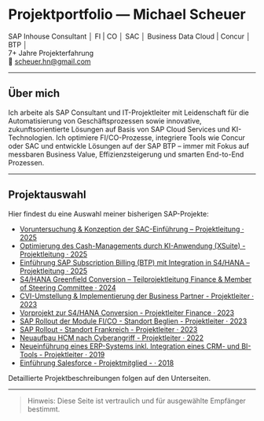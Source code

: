 # Projektportfolio — Michael Scheuer

SAP Inhouse Consultant │ FI | CO │ SAC │ Business Data Cloud | Concur │ BTP │  
7+ Jahre Projekterfahrung  
📧 scheuer.hn@gmail.com 

---

## Über mich
Ich arbeite als SAP Consultant und IT-Projektleiter mit Leidenschaft für die Automatisierung von Geschäftsprozessen sowie innovative, zukunftsorientierte Lösungen auf Basis von SAP Cloud Services und KI-Technologien.
Ich optimiere FI/CO-Prozesse, integriere Tools wie Concur oder SAC und entwickle Lösungen auf der SAP BTP – immer mit Fokus auf messbaren Business Value, Effizienzsteigerung und smarten End-to-End Prozessen.

---

## Projektauswahl
Hier findest du eine Auswahl meiner bisherigen SAP-Projekte:

- [Voruntersuchung & Konzeption der SAC-Einführung – Projektleitung · 2025](projects/SAC.md)
- [Optimierung des Cash-Managements durch KI-Anwendung (XSuite) - Projektleitung · 2025](projects/Cash_Management.md)
- [Einführung SAP Subscription Billing (BTP) mit Integration in S4/HANA – Projektleitung · 2025](projects/Subscription_Billing.md)
- [S4/HANA Greenfield Conversion – Teilprojektleitung Finance & Member of Steering Committee · 2024](projects/S4HANA_Conversion.md)
- [CVI-Umstellung & Implementierung der Business Partner - Projektleiter  · 2023](projects/CVI_Business_Partner.md)
- [Vorprojekt zur S4/HANA Conversion - Projektleiter Finance · 2023](projects/Vorprojekt_S4.md)
- [SAP Rollout der Module FI/CO - Standort Beglien - Projektleiter · 2023](projects/Rollout_Belgien.md)
- [SAP Rollout - Standort Frankreich - Projektleiter · 2023](projects/Rollout_Frankreich.md)
- [Neuaufbau HCM nach Cyberangriff - Projektleiter · 2022](projects/HCM.md)
- [Neueinführung eines ERP-Systems inkl. Integration eines CRM- und BI-Tools - Projektleiter · 2019](projects/proALPHA.md)
- [Einführung Salesforce - Projektmitglied - · 2018](projects/Salesforce)

Detaillierte Projektbeschreibungen folgen auf den Unterseiten.

---

> Hinweis: Diese Seite ist vertraulich und für ausgewählte Empfänger bestimmt.

